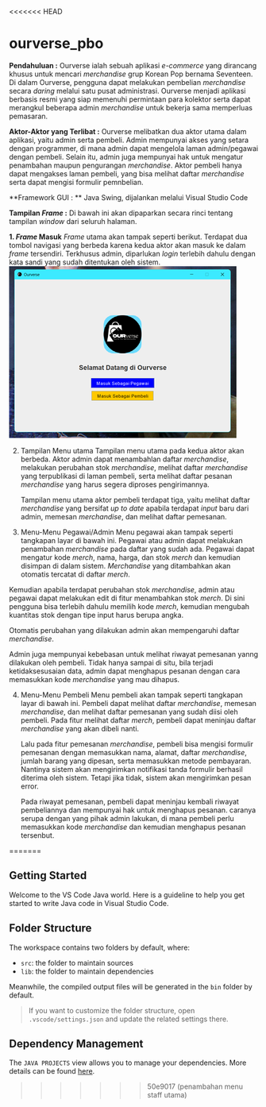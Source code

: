 <<<<<<< HEAD
# ourverse_pbo

**Pendahuluan :**
Ourverse ialah sebuah aplikasi _e-commerce_ yang dirancang khusus untuk mencari _merchandise_ grup Korean Pop bernama Seventeen. Di dalam Ourverse, pengguna dapat melakukan pembelian _merchandise_ secara _daring_ melalui satu pusat administrasi. Ourverse menjadi aplikasi berbasis resmi yang siap memenuhi permintaan para kolektor serta dapat merangkul beberapa admin _merchandise_ untuk bekerja sama memperluas pemasaran.

**Aktor-Aktor yang Terlibat :**
Ourverse melibatkan dua aktor utama dalam aplikasi, yaitu admin serta pembeli. Admin mempunyai akses yang setara dengan programmer, di mana admin dapat mengelola laman admin/pegawai dengan pembeli. Selain itu, admin juga mempunyai hak untuk mengatur penambahan maupun pengurangan _merchandise_. Aktor pembeli hanya dapat mengakses laman pembeli, yang bisa melihat daftar _merchandise_ serta dapat mengisi formulir pemnbelian.  

**Framework GUI : **
Java Swing, dijalankan melalui Visual Studio Code

**Tampilan _Frame_ :**
Di bawah ini akan dipaparkan secara rinci tentang tampilan _window_ dari seluruh halaman. 

**1. _Frame_ Masuk**
   _Frame_ utama akan tampak seperti berikut. Terdapat dua tombol navigasi yang berbeda karena kedua aktor akan masuk ke dalam _frame_ tersendiri. Terkhusus admin, diparlukan _login_ terlebih dahulu dengan kata sandi yang sudah ditentukan oleh sistem.
   ![tampilan login](Ourverse_Menu/ourverse_login.png)

2. Tampilan Menu utama
   Tampilan menu utama pada kedua aktor akan berbeda. Aktor admin dapat menambahlan daftar _merchandise_, melakukan perubahan stok _merchandise_, melihat daftar _merchandise_ yang terpublikasi di laman pembeli, serta melihat daftar pesanan _merchandise_ yang harus segera diproses pengirimannya.

    Tampilan menu utama aktor pembeli terdapat tiga, yaitu melihat daftar _merchandise_ yang bersifat _up to date_ apabila terdapat _input_ baru dari admin, memesan _merchandise_, dan melihat daftar pemesanan.

3. Menu-Menu Pegawai/Admin
   Menu pegawai akan tampak seperti tangkapan layar di bawah ini. Pegawai atau admin dapat melakukan penambahan _merchandise_ pada daftar yang sudah ada. Pegawai dapat mengatur kode _merch_, nama, harga, dan stok _merch_ dan kemudian disimpan di dalam sistem. _Merchandise_ yang ditambahkan akan otomatis tercatat di daftar _merch_.

Kemudian apabila terdapat perubahan stok _merchandise_, admin atau pegawai dapat melakukan edit di fitur menambahkan stok _merch_. Di sini pengguna bisa terlebih dahulu memilih kode _merch_, kemudian mengubah kuantitas stok dengan tipe input harus berupa angka. 

Otomatis perubahan yang dilakukan admin akan mempengaruhi daftar _merchandise_.

Admin juga mempunyai kebebasan untuk melihat riwayat pemesanan yanng dilakukan oleh pembeli. Tidak hanya sampai di situ, bila terjadi ketidaksesusaian data, admin dapat menghapus pesanan dengan cara memasukkan kode _merchandise_ yang mau dihapus. 

4. Menu-Menu Pembeli
   Menu pembeli akan tampak seperti tangkapan layar di bawah ini. Pembeli dapat melihat daftar _merchandise_, memesan _merchandise_, dan melihat daftar pemesanan yang sudah diisi oleh pembeli. Pada fitur melihat daftar _merch_, pembeli dapat meninjau daftar _merchandise_ yang akan dibeli nanti.

   Lalu pada fitur pemesanan _merchandise_, pembeli bisa mengisi formulir pemesanan dengan memasukkan nama, alamat, daftar _merchandise_, jumlah barang yang dipesan, serta memasukkan metode pembayaran. Nantinya sistem akan mengirimkan notifikasi tanda formulir berhasil diterima oleh sistem. Tetapi jika tidak, sistem akan mengirimkan pesan error.

   Pada riwayat pemesanan, pembeli dapat meninjau kembali riwayat pembeliannya dan mempunyai hak untuk menghapus pesanan. caranya serupa dengan yang pihak admin lakukan, di mana pembeli perlu memasukkan kode _merchandise_ dan kemudian menghapus pesanan tersenbut.



=======
## Getting Started

Welcome to the VS Code Java world. Here is a guideline to help you get started to write Java code in Visual Studio Code.

## Folder Structure

The workspace contains two folders by default, where:

- `src`: the folder to maintain sources
- `lib`: the folder to maintain dependencies

Meanwhile, the compiled output files will be generated in the `bin` folder by default.

> If you want to customize the folder structure, open `.vscode/settings.json` and update the related settings there.

## Dependency Management

The `JAVA PROJECTS` view allows you to manage your dependencies. More details can be found [here](https://github.com/microsoft/vscode-java-dependency#manage-dependencies).
>>>>>>> 50e9017 (penambahan menu staff utama)
